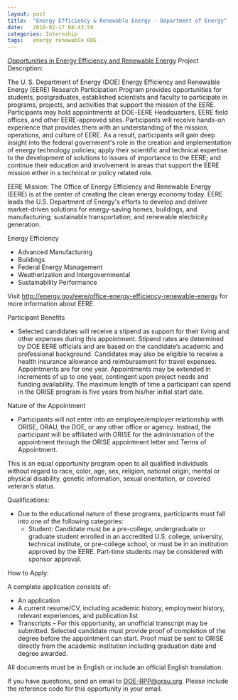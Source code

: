 ```yaml
---
layout: post
title:  "Energy Efficiency & Renewable Energy - Department of Energy"
date:   2016-02-17 08:43:59
categories: Internship
tags:	energy renewable DOE
---
```


[Opportunities in Energy Efficiency and Renewable Energy][official link]
Project Description:

The U. S. Department of Energy (DOE) Energy Efficiency and Renewable Energy (EERE) Research Participation Program provides 
opportunities for students, postgraduates, established scientists and faculty to participate in programs, projects, and 
activities that support the mission of the EERE. Participants may hold appointments at DOE-EERE Headquarters, EERE field 
offices, and other EERE-approved sites.  Participants will receive hands-on experience that provides them with an 
understanding of the mission, operations, and culture of EERE.  As a result, participants will gain deep insight into the 
federal government's role in the creation and implementation of energy technology policies; apply their scientific and 
technical expertise to the development of solutions to issues of importance to the EERE; and continue their education and
involvement in areas that support the EERE mission either in a technical or policy related role.

EERE Mission: The Office of Energy Efficiency and Renewable Energy (EERE) is at the center of creating the clean energy economy
today. EERE leads the U.S. Department of Energy's efforts to develop and deliver market-driven solutions for energy-saving 
homes, buildings, and manufacturing; sustainable transportation; and renewable electricity generation.

Energy Efficiency
* Advanced Manufacturing
* Buildings
* Federal Energy Management
* Weatherization and Intergovernmental
* Sustainability Performance



Visit http://energy.gov/eere/office-energy-efficiency-renewable-energy for more information about EERE.

Participant Benefits
* Selected candidates will receive a stipend as support for their living and other expenses during this appointment. 
Stipend rates are determined by DOE EERE officials and are based on the candidate’s academic and professional background. 
Candidates may also be eligible to receive a health insurance allowance and reimbursement for travel expenses. Appointments 
are for one year. Appointments may be extended in increments of up to one year, contingent upon project needs and funding 
availability. The maximum length of time a participant can spend in the ORISE program is five years from his/her initial 
start date.

Nature of the Appointment
* Participants will not enter into an employee/employer relationship with ORISE, ORAU, the DOE, or any other office or agency. 
Instead, the participant will be affiliated with ORISE for the administration of the appointment through the ORISE appointment
letter and Terms of Appointment.

This is an equal opportunity program open to all qualified individuals without regard to race, color, age, sex, religion, 
national origin, mental or physical disability, genetic information, sexual orientation, or covered veteran’s status.

Qualifications:
* Due to the educational nature of these programs, participants must fall into one of the following categories:
  * Student:  Candidate must be a pre-college, undergraduate or graduate student enrolled in an accredited U.S. college, university, technical institute, or pre-college school, or must be in an institution approved by the EERE. Part-time students may be considered with sponsor approval.

How to Apply:

A complete application consists of:
* An application
* A current resume/CV, including academic history, employment history, relevant experiences, and publication list
* Transcripts – For this opportunity, an unofficial transcript may be submitted.  Selected candidate must provide proof of completion of the degree before the appointment can start.  Proof must be sent to ORISE directly from the academic institution including graduation date and degree awarded.

All documents must be in English or include an official English translation.

If you have questions, send an email to DOE-RPP@orau.org. Please include the reference code for this opportunity in your email.

[official link]:http://orise.orau.gov/science-education/internships-scholarships-fellowships/description.aspx?JobId=18234
